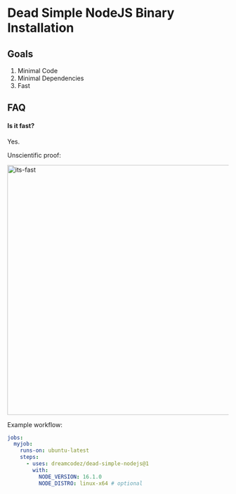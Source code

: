 # Dead Simple NodeJS Binary Installation

## Goals

1. Minimal Code
2. Minimal Dependencies
3. Fast

## FAQ

#### Is it fast?
 Yes.
 
 Unscientific proof:

 <img width="568" alt="its-fast" src="https://user-images.githubusercontent.com/42952/120550982-c6b0c280-c3b2-11eb-945c-7db35105abd4.png">

Example workflow:

```yaml
jobs:
  myjob:
    runs-on: ubuntu-latest
    steps:
      - uses: dreamcodez/dead-simple-nodejs@1
        with:
          NODE_VERSION: 16.1.0
          NODE_DISTRO: linux-x64 # optional
```
